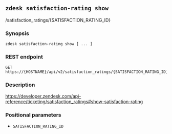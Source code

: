 ## `zdesk satisfaction-rating show`

/satisfaction_ratings/{SATISFACTION_RATING_ID}

### Synopsis

    zdesk satisfaction-rating show [ ... ]

### REST endpoint

    GET https://{HOSTNAME}/api/v2/satisfaction_ratings/{SATISFACTION_RATING_ID}

### Description

https://developer.zendesk.com/api-reference/ticketing/satisfaction_ratings#show-satisfaction-rating

### Positional parameters

* `SATISFACTION_RATING_ID`

